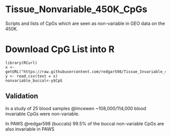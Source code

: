 # Tissue_Nonvariable_450K_CpGs
Scripts and lists of CpGs which are seen as non-variable in GEO data on the 450K.

# Download CpG List into R
```{r}
library(RCurl)
x <- getURL("https://raw.githubusercontent.com/redgar598/Tissue_Invariable_450K_CpGs/master/Invariant_Buccal_CpGs.csv")
y <- read.csv(text = x)
nonvariable_buccal<-y$CpG
```

## Validation
In a study of 25 blood samples @lmcewen ~108,000/114,000 blood invariable CpGs were non-variable. 

In PAWS @redgar598 (buccals) 99.5% of the buccal non-variable CpGs are also invariable in PAWS
